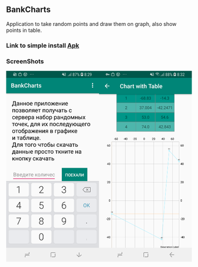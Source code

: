 ## BankCharts

Application to take random points and draw them on graph, also show points in table.

### Link to simple install [Apk](apk/app-debug.apk)
### 

### ScreenShots
![Alt text](/screenshots/combined_screenshot.png?raw=true)
